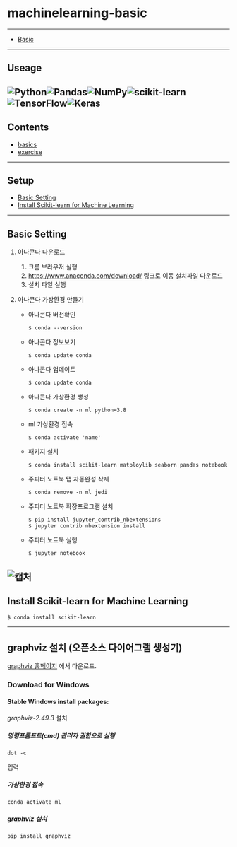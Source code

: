 # machinelearning-basic
---
* [Basic](https://github.com/jinokiim/machinelearning-basic/tree/main/basics)
---
## Useage
![Python](https://img.shields.io/badge/python-3670A0?style=for-the-badge&logo=python&logoColor=ffdd54)![Pandas](https://img.shields.io/badge/pandas-%23150458.svg?style=for-the-badge&logo=pandas&logoColor=white)![NumPy](https://img.shields.io/badge/numpy-%23013243.svg?style=for-the-badge&logo=numpy&logoColor=white)![scikit-learn](https://img.shields.io/badge/scikit--learn-%23F7931E.svg?style=for-the-badge&logo=scikit-learn&logoColor=white)![TensorFlow](https://img.shields.io/badge/TensorFlow-%23FF6F00.svg?style=for-the-badge&logo=TensorFlow&logoColor=white)![Keras](https://img.shields.io/badge/Keras-%23D00000.svg?style=for-the-badge&logo=Keras&logoColor=white)
---
## Contents
* [basics](#basics)
* [exercise](#exercise)

---
## Setup
* [Basic Setting](#basic-setting)
* [Install Scikit-learn for Machine Learning](#install-scikit-learn-for-machine-learning)



---

## Basic Setting
1. 아나콘다 다운로드
    1) 크롬 브라우저 실행  
    2) https://www.anaconda.com/download/ 링크로 이동 설치파일 다운로드  
    3) 설치 파일 실행


2. 아나콘다 가상환경 만들기

    - 아나콘다 버전확인
      ```console
      $ conda --version
      ```

    - 아나콘다 정보보기
      ```console
      $ conda update conda
      ```

    - 아나콘다 업데이트
      ```console
      $ conda update conda
      ```

    - 아나콘다 가상환경 생성
      ```console
      $ conda create -n ml python=3.8
      ```
      
    - ml 가상환경 접속
      ```console
      $ conda activate 'name'
      ```

    - 패키지 설치
      ```console
      $ conda install scikit-learn matploylib seaborn pandas notebook
      ```

    - 주피터 노트북 탭 자동완성 삭제
      ```console
      $ conda remove -n ml jedi
      ```
    - 주피터 노트북 확장프로그램 설치
      ```console
      $ pip install jupyter_contrib_nbextensions
      $ jupyter contrib nbextension install
      ```

    - 주피터 노트북 실행
      ```console
      $ jupyter notebook
      ```
![캡처](https://user-images.githubusercontent.com/88222461/140847938-6df42bf3-e182-4f64-ba22-83a79bfd8aa1.PNG)
---

## Install Scikit-learn for Machine Learning

```console
$ conda install scikit-learn
```
---

## graphviz 설치 (오픈소스 다이어그램 생성기)
[graphviz 홈페이지](https://graphviz.org/download/) 에서 다운로드.  

### Download for Windows  
#### Stable Windows install packages:  
*graphviz-2.49.3* 설치

##### 명령프롬프트(cmd) 관리자 권한으로 실행
```
dot -c
```
입력

##### 가상환경 접속
```
conda activate ml
```

##### graphviz 설치
```
pip install graphviz
```
